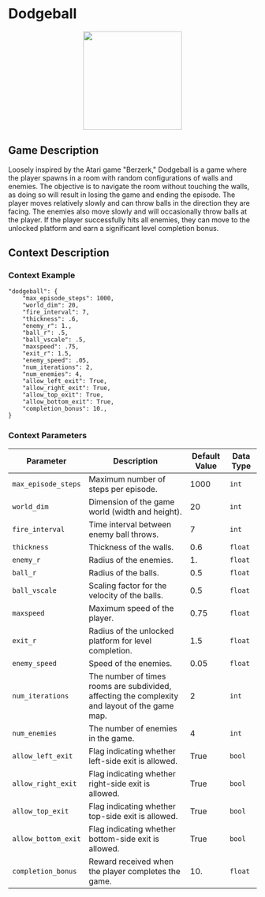 # Dodgeball

<div style="text-align:center">
   <img src="https://raw.githubusercontent.com/openai/procgen/master/screenshots/dodgeball.png" width="200px">
</div>

## Game Description
Loosely inspired by the Atari game "Berzerk," Dodgeball is a game where the player spawns in a room with random configurations of walls and enemies. The objective is to navigate the room without touching the walls, as doing so will result in losing the game and ending the episode. The player moves relatively slowly and can throw balls in the direction they are facing. The enemies also move slowly and will occasionally throw balls at the player. If the player successfully hits all enemies, they can move to the unlocked platform and earn a significant level completion bonus.

## Context Description

### Context Example
```
"dodgeball": {
    "max_episode_steps": 1000,
    "world_dim": 20,
    "fire_interval": 7,
    "thickness": .6,
    "enemy_r": 1.,
    "ball_r": .5,
    "ball_vscale": .5,
    "maxspeed": .75,
    "exit_r": 1.5,
    "enemy_speed": .05,
    "num_iterations": 2,
    "num_enemies": 4,
    "allow_left_exit": True,
    "allow_right_exit": True,
    "allow_top_exit": True,
    "allow_bottom_exit": True,
    "completion_bonus": 10.,
}
```

### Context Parameters
| Parameter | Description | Default Value | Data Type |
|-----------|-------------|---------------|-----------|
|`max_episode_steps`| Maximum number of steps per episode. | 1000 | `int` |
|`world_dim`| Dimension of the game world (width and height). | 20 | `int` |
|`fire_interval`| Time interval between enemy ball throws. | 7 | `int` |
|`thickness`| Thickness of the walls. | 0.6 | `float` |
|`enemy_r`| Radius of the enemies. | 1. | `float` |
|`ball_r`| Radius of the balls. | 0.5 | `float` |
|`ball_vscale`| Scaling factor for the velocity of the balls. | 0.5 | `float` |
|`maxspeed`| Maximum speed of the player. | 0.75 | `float` |
|`exit_r`| Radius of the unlocked platform for level completion. | 1.5 | `float` |
|`enemy_speed`| Speed of the enemies. | 0.05 | `float` |
|`num_iterations`| The number of times rooms are subdivided, affecting the complexity and layout of the game map. | 2 | `int` |
|`num_enemies`| The number of enemies in the game. | 4 | `int` |
|`allow_left_exit`| Flag indicating whether left-side exit is allowed. | True | `bool` |
|`allow_right_exit`| Flag indicating whether right-side exit is allowed. | True | `bool` |
|`allow_top_exit`| Flag indicating whether top-side exit is allowed. | True | `bool` |
|`allow_bottom_exit`| Flag indicating whether bottom-side exit is allowed. | True | `bool` |
|`completion_bonus`| Reward received when the player completes the game. | 10. | `float` |
